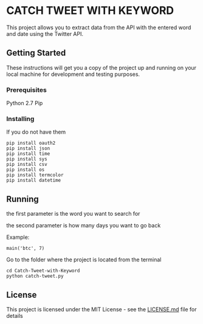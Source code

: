 # CATCH TWEET WITH KEYWORD 

This project allows you to extract data from the API with the entered word and date using the Twitter API.

## Getting Started

These instructions will get you a copy of the project up and running on your local machine for development and testing purposes. 

### Prerequisites

Python 2.7
Pip

### Installing

If you do not have them

```
pip install oauth2
pip install json
pip install time
pip install sys
pip install csv
pip install os
pip install termcolor
pip install datetime
```

## Running

the first parameter is the word you want to search for

the second parameter is how many days you want to go back

Example:

```
main('btc', 7)
```

Go to the folder where the project is located from the terminal

```
cd Catch-Tweet-with-Keyword
python catch-tweet.py
```

## License

This project is licensed under the MIT License - see the [LICENSE.md](LICENSE.md) file for details
